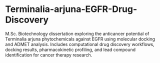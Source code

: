 # Terminalia-arjuna-EGFR-Drug-Discovery
M.Sc. Biotechnology dissertation exploring the anticancer potential of Terminalia arjuna phytochemicals against EGFR using molecular docking and ADMET analysis. Includes computational drug discovery workflows, docking results, pharmacokinetic profiling, and lead compound identification for cancer therapy research.
